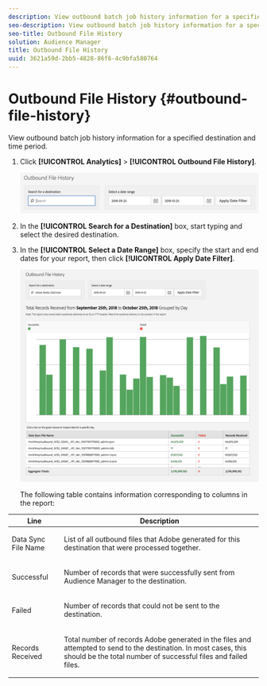 ```yaml
---
description: View outbound batch job history information for a specified destination and time period.
seo-description: View outbound batch job history information for a specified destination and time period.
seo-title: Outbound File History
solution: Audience Manager
title: Outbound File History
uuid: 3621a59d-2bb5-4828-86f6-4c9bfa580764
---
```


# Outbound File History {#outbound-file-history}

View outbound batch job history information for a specified destination and time period.

<!-- 

t_reports_outbound_history.xml

 -->

1. Click **[!UICONTROL Analytics]** > **[!UICONTROL Outbound File History]**.

   ![Step Result](assets/outbound_history.png)

1. In the **[!UICONTROL Search for a Destination]** box, start typing and select the desired destination.
1. In the **[!UICONTROL Select a Date Range]** box, specify the start and end dates for your report, then click **[!UICONTROL Apply Date Filter]**.

   ![Step Result](assets/outbound_history_stats.png)

   The following table contains information corresponding to columns in the report:

<table id="table_93076D46AC50411395E72B9B987E99BE"> 
 <thead> 
  <tr> 
   <th colname="col1" class="entry"> Line </th> 
   <th colname="col2" class="entry"> Description </th> 
  </tr> 
 </thead>
 <tbody> 
  <tr> 
   <td colname="col1"> Data Sync File Name </td> 
   <td colname="col2"> <p>List of all outbound files that <span class="keyword"> Adobe</span> generated for this destination that were processed together. </p> </td> 
  </tr> 
  <tr> 
   <td colname="col1"> Successful </td> 
   <td colname="col2"> <p>Number of records that were successfully sent from <span class="keyword"> Audience Manager</span> to the destination. </p> </td> 
  </tr> 
  <tr> 
   <td colname="col1"> Failed </td> 
   <td colname="col2"> <p>Number of records that could not be sent to the destination. </p> </td> 
  </tr> 
  <tr> 
   <td colname="col1"> Records Received </td> 
   <td colname="col2"> <p>Total number of records <span class="keyword"> Adobe</span> generated in the files and attempted to send to the destination. In most cases, this should be the total number of successful files and failed files. </p> </td> 
  </tr> 
 </tbody> 
</table>

